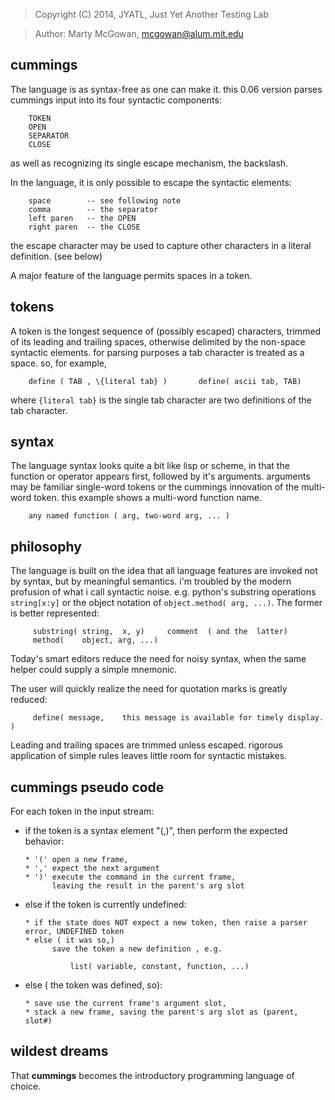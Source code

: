 
> Copyright (C) 2014, JYATL, Just Yet Another Testing Lab

> Author: Marty McGowan, mcgowan@alum.mit.edu

## cummings

The language is as syntax-free as  one can make it.  this 0.06 version
parses cummings input into its four syntactic components:

        TOKEN
        OPEN
        SEPARATOR
        CLOSE

as well  as recognizing its  single escape mechanism,  the backslash.

In the language, it is only possible to escape the syntactic elements:

        space        -- see following note
        comma        -- the separator
        left paren   -- the OPEN 
        right paren  -- the CLOSE

the escape  character may  be used to  capture other characters  in a
literal definition.  (see below)

A major feature of the language permits spaces in a token.

## tokens

A  token is  the longest  sequence of  (possibly  escaped) characters,
trimmed of its leading and trailing spaces, otherwise delimited by the
non-space syntactic elements.  for parsing purposes a tab character is
treated as a space.  so, for example,

        define ( TAB , \{literal tab} )       define( ascii tab, TAB)

where `{literal tab}` is the  single tab character are two definitions
of the tab character.

## syntax

The language syntax looks quite a bit like lisp or scheme, in that the
function  or  operator  appears  first, followed  by  it's  arguments.
arguments  may   be  familiar  single-word  tokens   or  the  cummings
innovation of  the multi-word token.  this example  shows a multi-word
function name.

        any named function ( arg, two-word arg, ... )

## philosophy

The  language is  built on  the idea  that all  language  features are
invoked not by  syntax, but by meaningful semantics.   i'm troubled by
the modern  profusion of what  i call syntactic noise.   e.g. python's
substring   operations  `string[x:y]`  or   the  object   notation  of
`object.method( arg, ...)`.  The former is better represented:

         substring( string,  x, y)     comment  ( and the  latter)
         method(    object, arg, ...)

Today's smart editors reduce the  need for noisy syntax, when the same
helper could supply a simple  mnemonic.  

The user will quickly realize  the need for quotation marks is greatly
reduced:
    
         define( message,    this message is available for timely display. )

Leading  and trailing  spaces  are trimmed  unless escaped.   rigorous
application of simple rules leaves little room for syntactic mistakes.

## cummings pseudo code

For each token in the input stream:

* if the token is a syntax element "(,)", then perform the expected behavior:

      * '(' open a new frame,
      * ',' expect the next argument
      * ')' execute the command in the current frame,
            leaving the result in the parent's arg slot

* else if the token is currently undefined:

      * if the state does NOT expect a new token, then raise a parser error, UNDEFINED token
      * else ( it was so,)
            save the token a new definition , e.g.

                list( variable, constant, function, ...)

* else ( the token was defined, so):

      * save use the current frame's argument slot, 
      * stack a new frame, saving the parent's arg slot as (parent, slot#)

## wildest dreams

That **cummings**  becomes the introductory programming language of choice.
